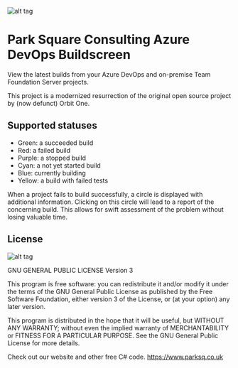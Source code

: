 ![alt tag](https://www.parksq.co.uk/images/logo-nav.png)

Park Square Consulting Azure DevOps Buildscreen
===============================================

View the latest builds from your Azure DevOps and on-premise Team Foundation Server projects.

This project is a modernized resurrection of the original open source project by (now defunct) Orbit One.

Supported statuses
------------------

* Green: a succeeded build
* Red: a failed build
* Purple: a stopped build
* Cyan: a not yet started build
* Blue: currently building
* Yellow: a build with failed tests

When a project fails to build successfully, a circle is displayed with additional information. Clicking on this circle will lead to a report of the concerning build. This allows for swift assessment of the problem without losing valuable time.

License
-------
![alt tag](https://www.gnu.org/graphics/gplv3-88x31.png)

GNU GENERAL PUBLIC LICENSE Version 3
 
This program is free software: you can redistribute it and/or modify it under the terms of the GNU General Public License as published by the Free Software Foundation, either version 3 of the License, or (at your option) any later version.

This program is distributed in the hope that it will be useful, but WITHOUT ANY WARRANTY; without even the implied warranty of MERCHANTABILITY or FITNESS FOR A PARTICULAR PURPOSE. See the GNU General Public License for more details.

Check out our website and other free C# code. https://www.parksq.co.uk 
